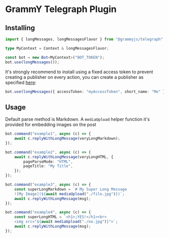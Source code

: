 # GrammY Telegraph Plugin

## Installing

```ts
import { longMessages, longMessagesFlavor } from "@grammyjs/telegraph";

type MyContext = Context & longMessagesFlavor;

const bot = new Bot<MyContext>("BOT_TOKEN");
bot.use(longMessages());
```

It's strongly recommend to install using a fixed access token to prevent creating a publisher on every action, you can create a publisher as specified [here](https://telegra.ph/api#createAccount):

```ts
bot.use(longMessages({ accessToken: "myAccessToken", short_name: "Me" }));
```

## Usage

Default parse method is Markdown. A `mediaUpload` helper function it's provided for embedding images on the post

```ts
bot.command("example1", async (c) => {
    await c.replyWithLongMessage(veryLongMarkdown);
});

bot.command("example2", async (c) => {
    await c.replyWithLongMessage(veryLongHTML, {
        pageParseMode: "HTML",
        pageTitle: "My Title",
    });
});

bot.command("example3", async (c) => {
    const superLongMarkdown = `# My Super Long Message
    ![My Image](${await mediaUpload("./file.jpg")})`;
    await c.replyWithLongMessage(msg);
});

bot.command("example4", async (c) => {
    const superLongHTML = `<h1>¡YES!</h1><br>
    <img src="${await mediaUpload("./no.jpg")}">`;
    await c.replyWithLongMessage(msg);
});
```
